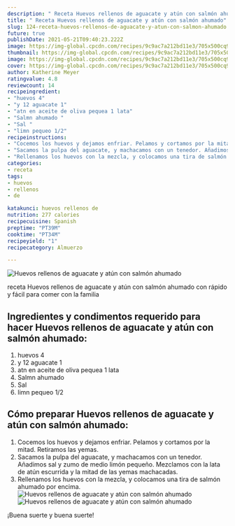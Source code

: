 ```yaml
---
description: " Receta Huevos rellenos de aguacate y atún con salmón ahumado"
title: " Receta Huevos rellenos de aguacate y atún con salmón ahumado"
slug: 124-receta-huevos-rellenos-de-aguacate-y-atun-con-salmon-ahumado
future: true
publishDate: 2021-05-21T09:40:23.222Z
image: https://img-global.cpcdn.com/recipes/9c9ac7a212bd11e3/705x500cq90/huevos-rellenos-de-aguacate-y-atun-con-salmon-ahumado-foto-principal.jpg
thumbnail: https://img-global.cpcdn.com/recipes/9c9ac7a212bd11e3/705x500cq90/huevos-rellenos-de-aguacate-y-atun-con-salmon-ahumado-foto-principal.jpg
image: https://img-global.cpcdn.com/recipes/9c9ac7a212bd11e3/705x500cq90/huevos-rellenos-de-aguacate-y-atun-con-salmon-ahumado-foto-principal.jpg
cover: https://img-global.cpcdn.com/recipes/9c9ac7a212bd11e3/705x500cq90/huevos-rellenos-de-aguacate-y-atun-con-salmon-ahumado-foto-principal.jpg
author: Katherine Meyer
ratingvalue: 4.8
reviewcount: 14
recipeingredient:
- "huevos 4"
- "y 12 aguacate 1"
- "atn en aceite de oliva pequea 1 lata"
- "Salmn ahumado "
- "Sal "
- "limn pequeo 1/2"
recipeinstructions:
- "Cocemos los huevos y dejamos enfriar. Pelamos y cortamos por la mitad. Retiramos las yemas."
- "Sacamos la pulpa del aguacate, y machacamos con un tenedor. Añadimos sal y zumo de medio limón pequeño. Mezclamos con la lata de atún escurrida y la mitad de las yemas machacadas."
- "Rellenamos los huevos con la mezcla, y colocamos una tira de salmón ahumado por encima."
categories:
- receta
tags:
- huevos
- rellenos
- de

katakunci: huevos rellenos de 
nutrition: 277 calories
recipecuisine: Spanish
preptime: "PT39M"
cooktime: "PT34M"
recipeyield: "1"
recipecategory: Almuerzo

---
```



![Huevos rellenos de aguacate y atún con salmón ahumado](https://img-global.cpcdn.com/recipes/9c9ac7a212bd11e3/705x500cq90/huevos-rellenos-de-aguacate-y-atun-con-salmon-ahumado-foto-principal.jpg)

receta Huevos rellenos de aguacate y atún con salmón ahumado con rápido y fácil para comer con la familia

<!--inarticleads1-->

## Ingredientes y condimentos requerido para hacer Huevos rellenos de aguacate y atún con salmón ahumado:

1. huevos 4
1. y 12 aguacate 1
1. atn en aceite de oliva pequea 1 lata
1. Salmn ahumado 
1. Sal 
1. limn pequeo 1/2



<!--inarticleads2-->

## Cómo preparar Huevos rellenos de aguacate y atún con salmón ahumado:

1. Cocemos los huevos y dejamos enfriar. Pelamos y cortamos por la mitad. Retiramos las yemas.
1. Sacamos la pulpa del aguacate, y machacamos con un tenedor. Añadimos sal y zumo de medio limón pequeño. Mezclamos con la lata de atún escurrida y la mitad de las yemas machacadas.
1. Rellenamos los huevos con la mezcla, y colocamos una tira de salmón ahumado por encima.
<img src="https://img-global.cpcdn.com/steps/2e22720e64c9da98/160x128cq70/foto-del-paso-3-de-la-receta-huevos-rellenos-de-aguacate-y-atun-con-salmon-ahumado.jpg" alt="Huevos rellenos de aguacate y atún con salmón ahumado"><img src="https://img-global.cpcdn.com/steps/c358a063f06d1a34/160x128cq70/foto-del-paso-3-de-la-receta-huevos-rellenos-de-aguacate-y-atun-con-salmon-ahumado.jpg" alt="Huevos rellenos de aguacate y atún con salmón ahumado">


¡Buena suerte y buena suerte!

